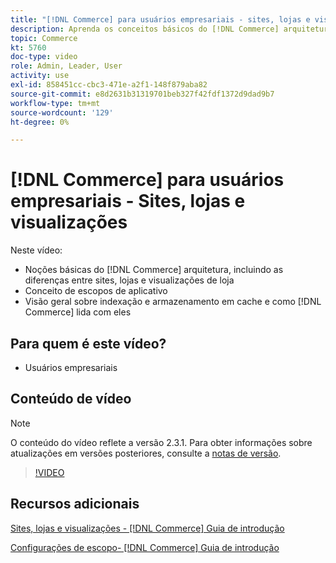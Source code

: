 ```yaml
---
title: "[!DNL Commerce] para usuários empresariais - sites, lojas e visualizações"
description: Aprenda os conceitos básicos do [!DNL Commerce] arquitetura, incluindo as diferenças entre sites, lojas, visualizações de loja e escopos de aplicativo. Entender a indexação e o armazenamento em cache.
topic: Commerce
kt: 5760
doc-type: video
role: Admin, Leader, User
activity: use
exl-id: 858451cc-cbc3-471e-a2f1-148f879aba82
source-git-commit: e8d2631b31319701beb327f42fdf1372d9dad9b7
workflow-type: tm+mt
source-wordcount: '129'
ht-degree: 0%

---
```


# [!DNL Commerce] para usuários empresariais - Sites, lojas e visualizações

Neste vídeo:

- Noções básicas do [!DNL Commerce] arquitetura, incluindo as diferenças entre sites, lojas e visualizações de loja
- Conceito de escopos de aplicativo
- Visão geral sobre indexação e armazenamento em cache e como [!DNL Commerce] lida com eles

## Para quem é este vídeo?

- Usuários empresariais

## Conteúdo de vídeo

>[!NOTE]
>
>O conteúdo do vídeo reflete a versão 2.3.1. Para obter informações sobre atualizações em versões posteriores, consulte a [notas de versão](https://experienceleague.adobe.com/docs/commerce-operations/release/notes/overview.html).

>[!VIDEO](https://video.tv.adobe.com/v/35945?quality=12&learn=on)

## Recursos adicionais

[Sites, lojas e visualizações - [!DNL Commerce] Guia de introdução](https://experienceleague.adobe.com/docs/commerce-admin/start/setup/websites-stores-views.html)

[Configurações de escopo- [!DNL Commerce] Guia de introdução](https://experienceleague.adobe.com/docs/commerce-admin/start/setup/websites-stores-views.html#scope-settings)
